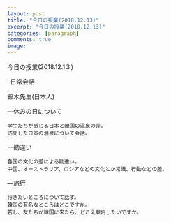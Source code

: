 ```yaml
---
layout: post
title: "今日の授業(2018.12.13)"
excerpt: "今日の授業(2018.12.13)"
categories: [paragraph]
comments: true
image:
---
```


今日の授業(2018.12.1３)

-日常会話-

鈴木先生(日本人)

―休みの日について

	学生たちが感じる日本と韓国の温泉の差。
	訪問した日本の温泉について会話。
  
ー勘違い

	各国の文化の差による勘違い。
	中国、オーストラリア、ロシアなどの文化とか常識、行動などの差。
  
―旅行

	行きたいところについて話す。
	韓国の有名なところはどこですか。
	若し、友たちが韓国に来たら、どこえ案内したいですか。
